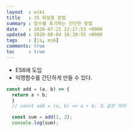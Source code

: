 ```yaml
---
layout  : wiki
title   : JS 화살표 문법
summary : 함수를 표기하는 간단한 방법
date    : 2020-07-21 22:27:53 +0900
updated : 2020-08-04 16:39:55 +0900
tags    : [js, es6]
comments: true
toc     : true
---
```


- ES6에 도입
- 익명함수를 간단하게 만들 수 있다.

```jsx
const add = (a, b) => {
  return a + b;
  }
  // const add = (a, b) => a + b; 도 같은 의미

  const sum = add(1, 2);
  console.log(sum);
```
